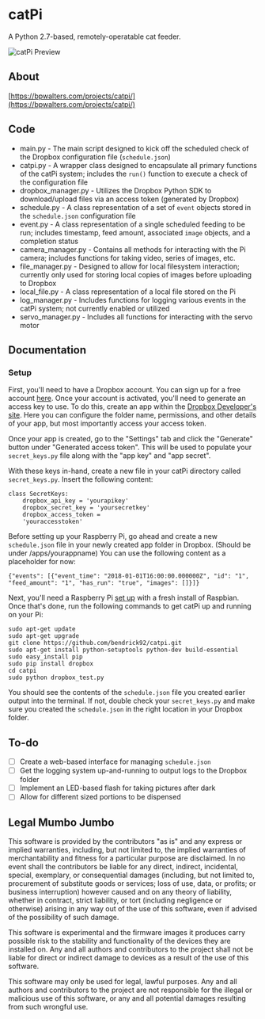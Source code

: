 # catPi
A Python 2.7-based, remotely-operatable cat feeder.

![catPi Preview](https://assets.bpwalters.com/images/catpi.jpg)

## About
[https://bpwalters.com/projects/catpi/](https://bpwalters.com/projects/catpi/)

## Code

* main.py - The main script designed to kick off the scheduled check of the Dropbox configuration file (`schedule.json`)
* catpi.py - A wrapper class designed to encapsulate all primary functions of the catPi system; includes the `run()` function to execute a check of the configuration file
* dropbox_manager.py - Utilizes the Dropbox Python SDK to download/upload files via an access token (generated by Dropbox)
* schedule.py - A class representation of a set of `event` objects stored in the `schedule.json` configuration file
* event.py - A class representation of a single scheduled feeding to be run; includes timestamp, feed amount, associated `image` objects, and a completion status
* camera_manager.py - Contains all methods for interacting with the Pi camera; includes functions for taking video, series of images, etc.
* file_manager.py - Designed to allow for local filesystem interaction; currently only used for storing local copies of images before uploading to Dropbox
* local_file.py - A class representation of a local file stored on the Pi
* log_manager.py - Includes functions for logging various events in the catPi system; not currently enabled or utilized
* servo_manager.py - Includes all functions for interacting with the servo motor

## Documentation

### Setup

First, you'll need to have a Dropbox account.  You can sign up for a free account [here](https://www.dropbox.com/).  Once your account is activated, you'll need to generate an access key to use.  To do this, create an app within the [Dropbox Developer's site](https://www.dropbox.com/developers/apps).  Here you can configure the folder name, permissions, and other details of your app, but most importantly access your access token.

Once your app is created, go to the "Settings" tab and click the "Generate" button under "Generated access token".  This will be used to populate your `secret_keys.py` file along with the "app key" and "app secret".

With these keys in-hand, create a new file in your catPi directory called `secret_keys.py`.  Insert the following content:

```
class SecretKeys:
    dropbox_api_key = 'yourapikey'
    dropbox_secret_key = 'yoursecretkey'
    dropbox_access_token = 
    'youraccesstoken'
```

Before setting up your Raspberry Pi, go ahead and create a new `schedule.json` file in your newly created app folder in Dropbox.  (Should be under /apps/yourappname)  You can use the following content as a placeholder for now:

```
{"events": [{"event_time": "2018-01-01T16:00:00.000000Z", "id": "1", "feed_amount": "1", "has_run": "true", "images": []}]}
```

Next, you'll need a Raspberry Pi [set up](https://www.raspberrypi.org/documentation/setup/) with a fresh install of Raspbian.  Once that's done, run the following commands to get catPi up and running on your Pi:

```
sudo apt-get update
sudo apt-get upgrade
git clone https://github.com/bendrick92/catpi.git
sudo apt-get install python-setuptools python-dev build-essential
sudo easy_install pip
sudo pip install dropbox
cd catpi
sudo python dropbox_test.py
```

You should see the contents of the `schedule.json` file you created earlier output into the terminal.  If not, double check your `secret_keys.py` and make sure you created the `schedule.json` in the right location in your Dropbox folder.

## To-do

- [ ] Create a web-based interface for managing `schedule.json`
- [ ] Get the logging system up-and-running to output logs to the Dropbox folder
- [ ] Implement an LED-based flash for taking pictures after dark
- [ ] Allow for different sized portions to be dispensed

## Legal Mumbo Jumbo

This software is provided by the contributors "as is" and any express or implied warranties, including, but not limited to, the implied warranties of merchantability and fitness for a particular purpose are disclaimed.  In no event shall the contributors be liable for any direct, indirect, incidental, special, exemplary, or consequential damages (including, but not limited to, procurement of substitute goods or services; loss of use, data, or profits; or business interruption) however caused and on any theory of liability, whether in contract, strict liability, or tort (including negligence or otherwise) arising in any way out of the use of this software, even if advised of the possibility of such damage.

This software is experimental and the firmware images it produces carry possible risk to the stability and functionality of the devices they are installed on.  Any and all authors and contributors to the project shall not be liable for direct or indirect damage to devices as a result of the use of this software.

This software may only be used for legal, lawful purposes.  Any and all authors and contributors to the project are not responsible for the illegal or malicious use of this software, or any and all potential damages resulting from such wrongful use.